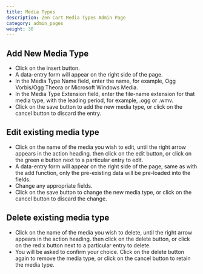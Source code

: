 ```yaml
---
title: Media Types
description: Zen Cart Media Types Admin Page 
category: admin_pages
weight: 30 
---
```


## Add New Media Type
- Click on the insert button.
- A data-entry form will appear on the right side of the page.
- In the Media Type Name field, enter the name, for example, Ogg Vorbis/Ogg Theora or Microsoft Windows Media.
- In the Media Type Extension field, enter the file-name extension for that media type, with the leading period, for example, .ogg or .wmv.
- Click on the save button to add the new media type, or click on the cancel button to discard the entry.
 
## Edit existing media type
- Click on the name of the media you wish to edit, until the right arrow appears in the action heading. then click on the edit button, or click on the green e button next to a particular entry to edit.
- A data-entry form will appear on the right side of the page, same as with the add function, only the pre-existing data will be pre-loaded into the fields.
- Change any appropriate fields.
- Click on the save button to change the new media type, or click on the cancel button to discard the change.

## Delete existing media type
- Click on the name of the media you wish to delete, until the right arrow appears in the action heading. then click on the delete button, or click on the red x button next to a particular entry to delete.
- You will be asked to confirm your choice. Click on the delete button again to remove the media type, or click on the cancel button to retain the media type.
